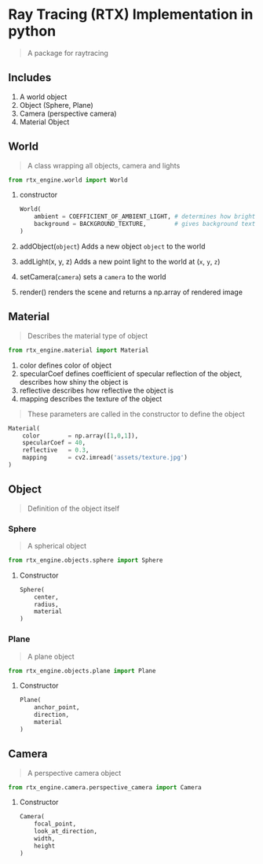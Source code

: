# Ray Tracing (RTX) Implementation in python
> A package for raytracing

## Includes
1. A world object
1. Object (Sphere, Plane)
1. Camera (perspective camera)
1. Material Object


## World
> A class wrapping all objects, camera and lights
``` py
from rtx_engine.world import World
```
1. constructor
    ```py
    World(
        ambient = COEFFICIENT_OF_AMBIENT_LIGHT, # determines how bright the objects are without light source default=0.3
        background = BACKGROUND_TEXTURE,        # gives background texture to the world, default=NULL, accepts np.array of image
    )
    ```

1. addObject(`object`)
    Adds a new object `object` to the world

1. addLight(x, y, z)
    Adds a new point light to the world at (`x`, `y`, `z`)

1. setCamera(`camera`)
    sets a `camera` to the world

1. render()
    renders the scene and returns a np.array of rendered image

## Material
> Describes the material type of object
```py
from rtx_engine.material import Material
```
1. color
    defines color of object
1. specularCoef
    defines coefficient of specular reflection of the object, describes how shiny the object is
1. reflective
    describes how reflective the object is
1. mapping
    describes the texture of the object
> These parameters are called in the constructor to define the object

```py
Material(
    color        = np.array([1,0,1]),
    specularCoef = 40,
    reflective   = 0.3,
    mapping      = cv2.imread('assets/texture.jpg')
)
```

## Object
> Definition of the object itself

### Sphere
> A spherical object
```py
from rtx_engine.objects.sphere import Sphere
```
1. Constructor
    ```py
    Sphere(
        center,
        radius,
        material
    )
    ```

### Plane
> A plane object
```py
from rtx_engine.objects.plane import Plane
```
1. Constructor
    ```py
    Plane(
        anchor_point,
        direction,
        material
    )
    ```

## Camera
> A perspective camera object
```py
from rtx_engine.camera.perspective_camera import Camera
```
1. Constructor
    ```py
    Camera(
        focal_point,
        look_at_direction,
        width,
        height
    )
    ```